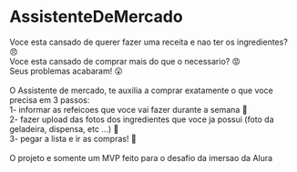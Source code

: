 # AssistenteDeMercado<br>

Voce esta cansado de querer fazer uma receita e nao ter os ingredientes? 😠<br>
Voce esta cansado de comprar mais do que o necessario? 😡<br>
Seus problemas acabaram! 😮<br>
<br>
O Assistente de mercado, te auxilia a comprar exatamente o que voce precisa em 3 passos:<br>
1- informar as refeicoes que voce vai fazer durante a semana 🍲<br>
2- fazer upload das fotos dos ingredientes que voce ja possui (foto da geladeira, dispensa, etc ...) 🥫<br>
3- pegar a lista e ir as compras! 🛒<br>
<br>
O projeto e somente um MVP feito para o desafio da imersao da Alura
